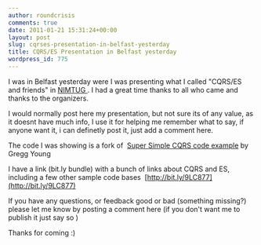 ```yaml
---
author: roundcrisis
comments: true
date: 2011-01-21 15:31:24+00:00
layout: post
slug: cqrses-presentation-in-belfast-yesterday
title: CQRS/ES Presentation in Belfast yesterday
wordpress_id: 775
---
```


I was in Belfast yesterday were I was presenting what I called "CQRS/ES and friends" in [NIMTUG ](http://nimtug.org/). I had a great time thanks to all who came and thanks to the organizers.

I would normally post here my presentation, but not sure its of any value, as it doesnt have much info, I use it for helping me remember what to say, if anyone want it, i can definetly post it, just add a comment here.

The code I was showing is a fork of  [Super Simple CQRS code example](https://github.com/gregoryyoung/m-r) by Gregg Young

I have a link (bit.ly bundle) with a bunch of links about CQRS and ES, including a few other sample code bases  [http://bit.ly/9LC877](http://bit.ly/9LC877)

If you have any questions, or feedback good or bad (something missing?) please let me know by posting a comment here (if you don't want me to publish it just say so )

Thanks for coming :)
